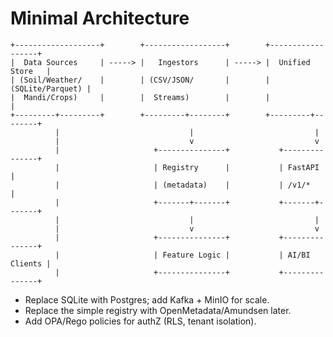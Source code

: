 # Minimal Architecture

```
+-------------------+        +------------------+        +------------------+
|  Data Sources     | -----> |   Ingestors      | -----> |  Unified Store   |
| (Soil/Weather/    |        | (CSV/JSON/       |        | (SQLite/Parquet) |
|  Mandi/Crops)     |        |  Streams)        |        |                  |
+---------+---------+        +---------+--------+        +---------+--------+
          |                             |                           |
          |                             v                           v
          |                     +---------------+           +---------------+
          |                     | Registry      |           | FastAPI       |
          |                     | (metadata)    |           | /v1/*         |
          |                     +-------+-------+           +-------+-------+
          |                             |                           |
          |                             v                           v
          |                     +---------------+           +---------------+
          |                     | Feature Logic |           | AI/BI Clients |
          |                     +---------------+           +---------------+
```

- Replace SQLite with Postgres; add Kafka + MinIO for scale.
- Replace the simple registry with OpenMetadata/Amundsen later.
- Add OPA/Rego policies for authZ (RLS, tenant isolation).
